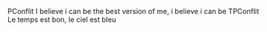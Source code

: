  PConflit
I believe i can be the best version of me, i believe i can be
 TPConflit
Le temps est bon, le ciel est bleu
